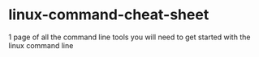 # linux-command-cheat-sheet
1 page of all the command line tools you will need to get started with the linux command line

